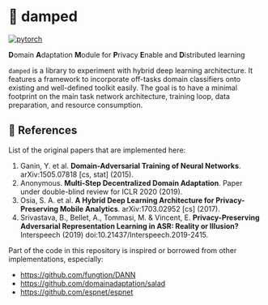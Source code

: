 🙊 damped
=========

[![pytorch](https://img.shields.io/badge/Made%20with-PyTorch-orange.svg?style=flat-square)](https://img.shields.io/badge/made%20with-pytorch-orange.svg?style=flat-square)

**D**omain **A**daptation **M**odule for **P**rivacy **E**nable and **D**istributed learning


`damped` is a library to experiment with hybrid deep learning architecture.
It features a framework to incorporate off-tasks domain classifiers onto existing and well-defined toolkit easily.
The goal is to have a minimal footprint on the main task network architecture, training loop, data preparation, and resource consumption.

## 🔗 References
List of the original papers that are implemented here:
1. Ganin, Y. et al. **Domain-Adversarial Training of Neural Networks**. arXiv:1505.07818 [cs, stat] (2015).
2. Anonymous. **Multi-Step Decentralized Domain Adaptation**. Paper under double-blind review for ICLR 2020 (2019).
3. Osia, S. A. et al. **A Hybrid Deep Learning Architecture for Privacy-Preserving Mobile Analytics**. arXiv:1703.02952 [cs] (2017).
4. Srivastava, B., Bellet, A., Tommasi, M. & Vincent, E. **Privacy-Preserving Adversarial Representation Learning in ASR: Reality or Illusion?** Interspeech (2019) doi:10.21437/Interspeech.2019-2415.

Part of the code in this repository is inspired or borrowed from other implementations, especially:
- https://github.com/fungtion/DANN
- https://github.com/domainadaptation/salad
- https://github.com/espnet/espnet
